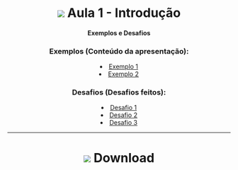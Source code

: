 <h1 align="center">
    <img src="https://img.icons8.com/ios-filled/32/343a40/javascript.png"> Aula 1 - Introdução 
</h1>

<div align="center">

#### Exemplos e Desafios


### Exemplos (Conteúdo da apresentação):
<div>
    <li><a href="#">Exemplo 1</a></li>
    <li><a href="#">Exemplo 2</a></li>
</div>


### Desafios (Desafios feitos):
<div>
    <li><a href="#">Desafio 1</a></li>
    <li><a href="#">Desafio 2</a></li>
    <li><a href="#">Desafio 3</a></li>
</div>

<!-- # [`Download`][direct-download] -->

<!-- [direct-download]: https://github.com/RenanSN/Aulas-de-JavaScript/releases/download/Aula-1/1.-.Introducao.rar -->

<div>

<hr>

<h1 align="center">
    <a href="https://github.com/RenanSN/Aulas-de-JavaScript/releases/download/Aula-1/1.-.Introducao.rar"><img src="https://img.icons8.com/wired/34/000000/downloads-folder.png"></a> Download 
</h1>
